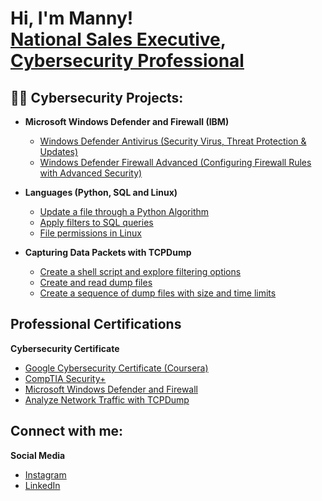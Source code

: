 <h1>Hi, I'm Manny! <br/><a href="https://github.com/Druidia40">National Sales Executive</a>, <a href="https://www.linkedin.com/in/emanuel-concepcion-a4948a90/">Cybersecurity Professional</a> </h1>

<h2>👨‍💻 Cybersecurity Projects:</h2>

- <b> Microsoft Windows Defender and Firewall (IBM) </b>
  - [Windows Defender Antivirus (Security Virus, Threat Protection & Updates)](https://github.com/Druidia40/MicrosoftWindowsDefenderLab)
  - [Windows Defender Firewall Advanced (Configuring Firewall Rules with Advanced Security)](https://github.com/Druidia40/Windows_Defender_Firewall/blob/main/README.md)
- <b>Languages (Python, SQL and Linux) </b>
  - [Update a file through a Python Algorithm](https://github.com/Druidia40/Python)
  - [Apply filters to SQL queries](https://github.com/Druidia40/SQL)
  - [File permissions in Linux](https://github.com/Druidia40/Linux)
  
- <b> Capturing Data Packets with TCPDump </b>
  - [Create a shell script and explore filtering options](https://github.com/Druidia40/TCPDump-Shell-Script)
  - [Create and read dump files]()
  - [Create a sequence of dump files with size and time limits]()

<h2> Professional Certifications</h2>

<b> Cybersecurity Certificate </b>
- [Google Cybersecurity Certificate (Coursera)](https://coursera.org/verify/professional-cert/TJ9Z67C52KXP)
- [CompTIA Security+](https://www.credly.com/badges/20624ad9-4407-456b-bb12-18110caf5c95)
- [Microsoft Windows Defender and Firewall](https://www.coursera.org/account/accomplishments/certificate/K9K4FLYMHSBV)
- [Analyze Network Traffic with TCPDump](https://www.coursera.org/account/accomplishments/verify/DE44T7YRD2RM)

<h2>Connect with me:</h2>
<b> Social Media </b>

- [Instagram](https://www.instagram.com/MannyConcepcion/)
- [LinkedIn](https://www.linkedin.com/in/emanuel-concepcion-a4948a90/)

